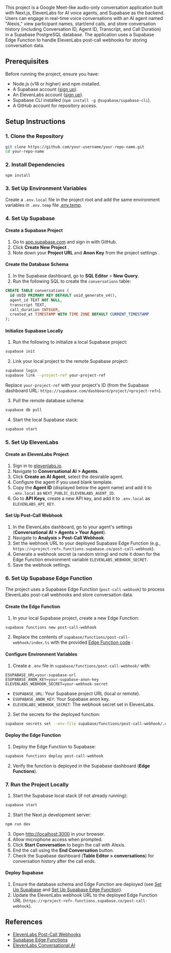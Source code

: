 
This project is a Google Meet-like audio-only conversation application built with Next.js, ElevenLabs for AI voice agents, and Supabase as the backend. Users can engage in real-time voice conversations with an AI agent named "Alexis," view participant names, start/end calls, and store conversation history (including Conversation ID, Agent ID, Transcript, and Call Duration) in a Supabase PostgreSQL database. The application uses a Supabase Edge Function to handle ElevenLabs post-call webhooks for storing conversation data.

## Prerequisites

Before running the project, ensure you have:

- Node.js (v18 or higher) and npm installed.
- A Supabase account ([sign up](https://app.supabase.com)).
- An ElevenLabs account ([sign up](https://elevenlabs.io/sign-up)).
- Supabase CLI installed (`npm install -g @supabase/supabase-cli`).
- A GitHub account for repository access.

## Setup Instructions

### 1. Clone the Repository

```bash
git clone https://github.com/your-username/your-repo-name.git
cd your-repo-name
```

### 2. Install Dependencies

```bash
npm install
```

### 3. Set Up Environment Variables

Create a `.env.local` file in the project root and add the same environment variables in `.env.temp` file [.env.temp](https://github.com/YoussefAlsaeed/TalkAI/blob/main/google-meet-like-audio-app/.env.temp).

### 4. Set Up Supabase

#### Create a Supabase Project

1. Go to [app.supabase.com](https://app.supabase.com) and sign in with GitHub.
2. Click **Create New Project** .
3. Note down your **Project URL** and **Anon Key** from the project settings .

#### Create the Database Schema

1. In the Supabase dashboard, go to **SQL Editor** > **New Query**.
2. Run the following SQL to create the `conversations` table:

```sql
CREATE TABLE conversations (
  id UUID PRIMARY KEY DEFAULT uuid_generate_v4(),
  agent_id TEXT NOT NULL,
  transcript TEXT,
  call_duration INTEGER,
  created_at TIMESTAMP WITH TIME ZONE DEFAULT CURRENT_TIMESTAMP
);
```

#### Initialize Supabase Locally

1. Run the following to initialize a local Supabase project:

```bash
supabase init
```

2. Link your local project to the remote Supabase project:

```bash
supabase login
supabase link --project-ref your-project-ref
```

Replace `your-project-ref` with your project's ID (from the Supabase dashboard URL: `https://supabase.com/dashboard/project/<project-ref>`).

3. Pull the remote database schema:

```bash
supabase db pull
```

4. Start the local Supabase stack:

```bash
supabase start
```

### 5. Set Up ElevenLabs

#### Create an ElevenLabs Project

1. Sign in to [elevenlabs.io](https://elevenlabs.io).
2. Navigate to **Conversational AI > Agents**.
3. Click **Create an AI Agent**, select the desirable agent.
4. Configure the agent if you used blank template.
5. Copy the **Agent ID** (displayed below the agent name) and add it to `.env.local` as `NEXT_PUBLIC_ELEVENLABS_AGENT_ID`.
6. Go to **API Keys**, create a new API key, and add it to `.env.local` as `ELEVENLABS_API_KEY`.

#### Set Up Post-Call Webhook

1. In the ElevenLabs dashboard, go to your agent's settings (**Conversational AI > Agents > Your Agent**).
2. Navigate to **Analysis > Post-Call Webhook**.
3. Set the webhook URL to your deployed Supabase Edge Function (e.g., `https://<project-ref>.functions.supabase.co/post-call-webhook`).
4. Generate a webhook secret (a random string) and note it down for the Edge Function environment variable `ELEVENLABS_WEBHOOK_SECRET`.
5. Save the webhook settings.

### 6. Set Up Supabase Edge Function

The project uses a Supabase Edge Function (`post-call-webhook`) to process ElevenLabs post-call webhooks and store conversation data.

#### Create the Edge Function

1. In your local Supabase project, create a new Edge Function:

```bash
supabase functions new post-call-webhook
```

2. Replace the contents of `supabase/functions/post-call-webhook/index.ts` with the provided [Edge Function code](https://github.com/YoussefAlsaeed/TalkAI/blob/main/supabase/functions/convo-callback/index.ts) :

#### Configure Environment Variables

1. Create a `.env` file in `supabase/functions/post-call-webhook/` with:

```env
ESUPABASE_URL=your-supabase-url
ESUPABASE_ANON_KEY=your-supabase-anon-key
ELEVENLABS_WEBHOOK_SECRET=your-webhook-secret
```

- `ESUPABASE_URL`: Your Supabase project URL (local or remote).
- `ESUPABASE_ANON_KEY`: Your Supabase anon key.
- `ELEVENLABS_WEBHOOK_SECRET`: The webhook secret set in ElevenLabs.

2. Set the secrets for the deployed function:

```bash
supabase secrets set --env-file supabase/functions/post-call-webhook/.env
```

#### Deploy the Edge Function

1. Deploy the Edge Function to Supabase:

```bash
supabase functions deploy post-call-webhook
```

2. Verify the function is deployed in the Supabase dashboard (**Edge Functions**).

### 7. Run the Project Locally

1. Start the Supabase local stack (if not already running):

```bash
supabase start
```

2. Start the Next.js development server:

```bash
npm run dev
```

3. Open [http://localhost:3000](http://localhost:3000) in your browser.
4. Allow microphone access when prompted.
5. Click **Start Conversation** to begin the call with Alexis.
6. End the call using the **End Conversation** button.
7. Check the Supabase dashboard (**Table Editor > conversations**) for conversation history after the call ends.


#### Deploy Supabase

1. Ensure the database schema and Edge Function are deployed (see [Set Up Supabase](#set-up-supabase) and [Set Up Supabase Edge Function](#set-up-supabase-edge-function)).
2. Update the ElevenLabs webhook URL to the deployed Edge Function URL (`https://<project-ref>.functions.supabase.co/post-call-webhook`).

## References

- [ElevenLabs Post-Call Webhooks](https://elevenlabs.io/docs/conversational-ai/workflows/post-call-webhooks)
- [Supabase Edge Functions](https://supabase.com/docs/guides/functions)
- [ElevenLabs Conversational AI](https://elevenlabs.io/docs/conversational-ai/overview)
